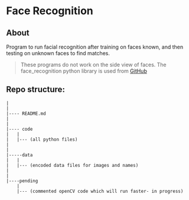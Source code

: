 # Face Recognition
## About
Program to run facial recognition after training on faces known, and then testing on unknown faces to find matches.<br>
>These programs do not work on the side view of faces.
The face_recognition python library is used from [GitHub](https://github.com/ageitgey/face_recognition)

## Repo structure:

```
|
|
|---- README.md
|
|
|---- code
|	|
|	|--- (all python files)
|
|
|-----data
|	|
|	|--- (encoded data files for images and names)
|	
|
|----pending
	|
	|--- (commented openCV code which will run faster- in progress)
```
